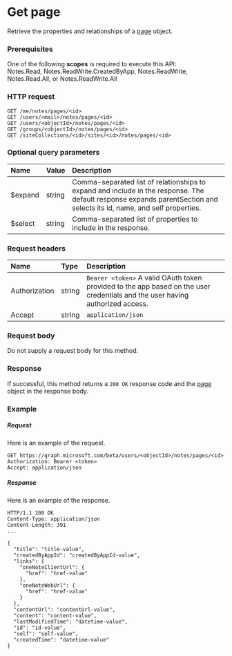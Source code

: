 # Get page

Retrieve the properties and relationships of a [page](../resources/page.md) object.
### Prerequisites
One of the following **scopes** is required to execute this API:  
Notes.Read, Notes.ReadWrite.CreatedByApp, Notes.ReadWrite, Notes.Read.All, or Notes.ReadWrite.All
### HTTP request
<!-- { "blockType": "ignored" } -->
```http
GET /me/notes/pages/<id>
GET /users/<mail>/notes/pages/<id>
GET /users/<objectId>/notes/pages/<id>
GET /groups/<objectId>/notes/pages/<id>
GET /siteCollections/<id>/sites/<id>/notes/pages/<id>
```
### Optional query parameters
|Name|Value|Description|
|:---------------|:--------|:-------|
|$expand|string|Comma-separated list of relationships to expand and include in the response. The default response expands parentSection and selects its id, name, and self properties. |
|$select|string|Comma-separated list of properties to include in the response.|

### Request headers
| Name       | Type | Description|
|:-----------|:------|:----------|
| Authorization  | string  | `Bearer <token>` A valid OAuth token provided to the app based on the user credentials and the user having authorized access. |
| Accept | string | `application/json` |

### Request body
Do not supply a request body for this method.
### Response
If successful, this method returns a `200 OK` response code and the [page](../resources/page.md) object in the response body.
### Example
##### Request
Here is an example of the request.
<!-- {
  "blockType": "request",
  "name": "get_page"
}-->
```http
GET https://graph.microsoft.com/beta/users/<objectId>/notes/pages/<id>
Authorization: Bearer <token>
Accept: application/json
```
##### Response
Here is an example of the response.
<!-- {
  "blockType": "response",
  "truncated": false,
  "@odata.type": "microsoft.graph.page"
} -->
```http
HTTP/1.1 200 OK
Content-Type: application/json
Content-Length: 391
...

{
  "title": "title-value",
  "createdByAppId": "createdByAppId-value",
  "links": {
    "oneNoteClientUrl": {
      "href": "href-value"
    },
    "oneNoteWebUrl": {
      "href": "href-value"
    }
  },
  "contentUrl": "contentUrl-value",
  "content": "content-value",
  "lastModifiedTime": "datetime-value",
  "id": "id-value",
  "self": "self-value",
  "createdTime": "datetime-value"
}
```

<!-- uuid: 8fcb5dbc-d5aa-4681-8e31-b001d5168d79
2015-10-25 14:57:30 UTC -->
<!-- {
  "type": "#page.annotation",
  "description": "Get page",
  "keywords": "",
  "section": "documentation",
  "tocPath": ""
}-->
